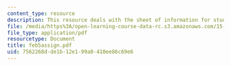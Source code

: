 ```yaml
---
content_type: resource
description: This resource deals with the sheet of information for students.
file: /media/https%3A/open-learning-course-data-rc.s3.amazonaws.com/15-575-research-seminar-in-it-and-organizations-economic-perspectives-spring-2004/7562268dde1b12e199a0410ee86c69e6_feb5assign.pdf
file_type: application/pdf
resourcetype: Document
title: feb5assign.pdf
uid: 7562268d-de1b-12e1-99a0-410ee86c69e6
---
```

